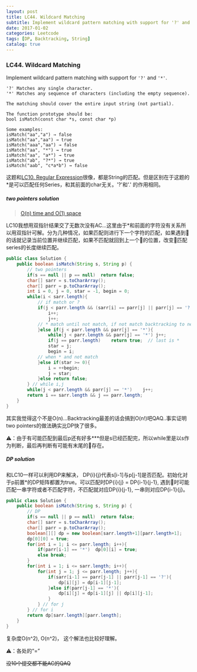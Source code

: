 ```yaml
---
layout: post
title: LC44. Wildcard Matching
subtitle: Implement wildcard pattern matching with support for '?' and '*'.
date: 2017-01-02
categories: Leetcode
tags: [DP, Backtracking, String]
catalog: true
---
```


### LC44. Wildcard Matching

Implement wildcard pattern matching with support for `'?'` and `'*'`.

```
'?' Matches any single character.
'*' Matches any sequence of characters (including the empty sequence).

The matching should cover the entire input string (not partial).

The function prototype should be:
bool isMatch(const char *s, const char *p)

Some examples:
isMatch("aa","a") → false
isMatch("aa","aa") → true
isMatch("aaa","aa") → false
isMatch("aa", "*") → true
isMatch("aa", "a*") → true
isMatch("ab", "?*") → true
isMatch("aab", "c*a*b") → false
```

这题和[LC10. Regular Expression](https://yijiajin.github.io/leetcode/2016/12/28/LC10.-Regular-Expression-Matching/)很像，都是String的匹配。但是区别在于这题的*是可以匹配任何Series，和其前面的char无关。'?'和'.' 的作用相同。

##### two pointers solution

> [O(n) time and O(1) space](https://discuss.leetcode.com/topic/3040/linear-runtime-and-constant-space-solution)

LC10我想用双指针结果交了无数次没有AC...这里由于*和前面的字符没有关系所以用双指针可解。分为几种情况，如果匹配则进行下一个字符的匹配，如果遇到🌟的话就记录当前位置并继续匹配，如果不匹配就回到上一个🌟的位置，改变🌟匹配series的长度继续匹配。

```java
public class Solution {
    public boolean isMatch(String s, String p) {
        // two pointers
        if(s == null || p == null)  return false;
        char[] sarr = s.toCharArray();
        char[] parr = p.toCharArray();
        int i = 0, j = 0, star = -1, begin = 0;
        while(i < sarr.length){
            // if match or ?
            if(j < parr.length && (sarr[i] == parr[j] || parr[j] == '?')){
                i++;
                j++;
            // * match until not match, if not match backtracking to next char
            }else if(j < parr.length && parr[j] == '*'){
                while(j < parr.length && parr[j] == '*') j++;
                if(j == parr.length)    return true;  // last is *
                star = j;
                begin = i;
            // when * and not match
            }else if(star >= 0){
                i = ++begin;
                j = star;
            }else return false;
        } // while i,j
        while(j < parr.length && parr[j] == '*')    j++;
        return i == sarr.length && j == parr.length;
    }
}
```

其实我觉得这个不是O(n)...Backtracking最差的话会搞到O(n!)吧QAQ..事实证明two pointers的做法确实比DP快了很多。

⚠️：由于有可能匹配到最后p还有好多***但是s已经匹配完，所以while里是以s作为判断，最后再判断有可能有末尾的🌟存在。

##### DP solution

和LC10一样可以利用DP来解决， DP{i}{j}代表s[i-1]与p[j-1]是否匹配。初始化对于p前置*的DP矩阵都置为true。可以匹配时DP{i}{j} = DP{i-1}{j-1}, 遇到🌟时可能匹配一串字符或者不匹配字符，不匹配就对应DP{i}{j-1}, 一串则对应DP{i-1}{j}。

```java
public class Solution {
    public boolean isMatch(String s, String p) {
        // DP
        if(s == null || p == null)  return false;
        char[] sarr = s.toCharArray();
        char[] parr = p.toCharArray();
        boolean[][] dp = new boolean[sarr.length+1][parr.length+1];
        dp[0][0] = true;
        for(int i = 1; i <= parr.length; i++){
            if(parr[i-1] == '*')  dp[0][i] = true; 
            else break;
        }
        for(int i = 1; i <= sarr.length; i++){
            for(int j = 1; j <= parr.length; j++){
                if(sarr[i-1] == parr[j-1] || parr[j-1] == '?'){
                    dp[i][j] = dp[i-1][j-1];
                }else if(parr[j-1] == '*'){
                    dp[i][j] = dp[i-1][j] || dp[i][j-1];
                }
            } // for j
        } // for i
        return dp[sarr.length][parr.length];
    }
}
```

复杂度O(n^2), O(n^2)， 这个解法也比较好理解。

⚠️：各处的“=”

~~没10个提交都不能AC的QAQ~~